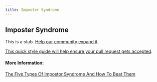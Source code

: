 ```yaml
---
title: Imposter Syndrome
---
```


## Imposter Syndrome

This is a stub. [Help our community expand it](https://github.com/freeCodeCamp/guide-articles/tree/master/articles/Working-In-Tech/Imposter-Syndrome/index.md).

[This quick style guide will help ensure your pull request gets accepted](https://github.com/freeCodeCamp/guide-articles/blob/master/README.md).

<!-- The article goes here, in GitHub-flavored Markdown. Feel free to add YouTube videos, images, and CodePen/JSBin embeds  -->

#### More Information:
<!-- Please add any articles you think might be helpful to read before writing the article -->

[The Five Types Of Impostor Syndrome And How To Beat Them](https://www.fastcompany.com/40421352/the-five-types-of-impostor-syndrome-and-how-to-beat-them)
